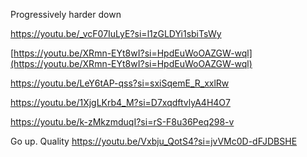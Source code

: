 Progressively harder down

https://youtu.be/_vcF07IuLyE?si=l1zGLDYi1sbiTsWy

[https://youtu.be/XRmn-EYt8wI?si=HpdEuWoOAZGW-wql](https://youtu.be/XRmn-EYt8wI?si=HpdEuWoOAZGW-wql)

https://youtu.be/LeY6tAP-qss?si=sxiSqemE_R_xxlRw

https://youtu.be/1XjgLKrb4_M?si=D7xqdftvlyA4H4O7

https://youtu.be/k-zMkzmduqI?si=rS-F8u36Peq298-v

Go up. Quality
https://youtu.be/Vxbju_QotS4?si=jvVMc0D-dFJDBSHE
